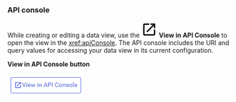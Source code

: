### API console

While creating or editing a data view, use the **![open-in-new](../../../_icons/default/open-in-new.svg) View in API Console** to open the view in the <xref:apiConsole>. The API console includes the URI and query values for accessing your data view in its current configuration. 

**View in API Console button**

![view-in-api-console](../_images/view-in-api-console.png)